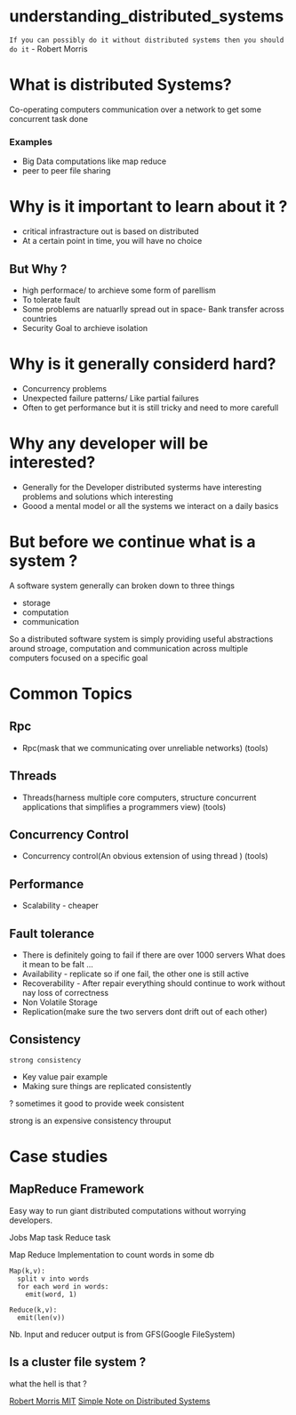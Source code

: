 # understanding_distributed_systems
`If you can possibly do it without distributed systems then you should do it` - Robert Morris


# What is distributed Systems?
Co-operating computers communication over a network to get some concurrent task done 

### Examples
- Big Data computations like map reduce
- peer to peer file sharing


# Why is it important to learn about it ?
 - critical infrastracture out is based on distributed
 - At a certain point in time, you will have no choice
 
## But Why ?
 - high performace/ to archieve some form of parellism
 - To tolerate fault 
 -  Some problems are natuarlly spread out in space- Bank transfer across countries
 - Security Goal to archieve isolation
 
# Why is it generally considerd hard?
- Concurrency problems
- Unexpected failure patterns/ Like partial failures
- Often to get performance but it is still tricky and need to more carefull


# Why any developer will be interested?
- Generally for the Developer distributed systerms have interesting problems and solutions which interesting
- Goood a mental model or all the systems we interact on a daily basics

# But before we continue what is a system ?
A software system generally can broken down to three things
 - storage
 - computation
 - communication

So a distributed software system is simply providing useful abstractions around stroage, computation and communication
across multiple computers focused on a specific goal




 
 # Common Topics
 ## Rpc
 - Rpc(mask that we communicating over unreliable networks) (tools)
 
 ## Threads
 - Threads(harness multiple core computers, structure concurrent applications that simplifies a programmers view) (tools)
 
 ## Concurrency Control
 - Concurrency control(An obvious extension of using thread ) (tools)
 
 ## Performance
  - Scalability - cheaper
  
 ## Fault tolerance
  -  There is definitely going to fail if there are over 1000 servers
  What does it mean to be falt ... 
   - Availability - replicate so if one fail, the other one is still active
   - Recoverability - After repair everything should continue to work without nay loss of correctness
   - Non Volatile Storage
   - Replication(make sure the two servers dont drift out of each other)
 
 ## Consistency
 `strong consistency`
  - Key value pair example
  - Making sure things are replicated consistently
  
  ?  sometimes it good to provide week consistent
 
 strong is an expensive consistency
  throuput
 
# Case studies
## MapReduce Framework 
Easy way to run giant distributed computations without worrying developers.

Jobs
Map task
Reduce task

Map Reduce Implementation to count words in some db
```
Map(k,v):
  split v into words
  for each word in words:
    emit(word, 1)
 ```
    
 ```
Reduce(k,v):
   emit(len(v))
```
Nb. Input and reducer output is from GFS(Google FileSystem)


## Is a cluster file system ?
what the hell is that ?



[Robert Morris MIT](https://www.youtube.com/watch?v=cQP8WApzIQQ)
[Simple Note on Distributed Systems](http://book.mixu.net/distsys/single-page.html)

